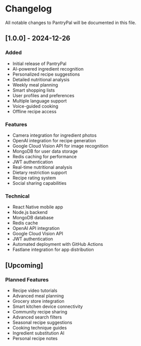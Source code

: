 # Changelog

All notable changes to PantryPal will be documented in this file.

## [1.0.0] - 2024-12-26

### Added
- Initial release of PantryPal
- AI-powered ingredient recognition
- Personalized recipe suggestions
- Detailed nutritional analysis
- Weekly meal planning
- Smart shopping lists
- User profiles and preferences
- Multiple language support
- Voice-guided cooking
- Offline recipe access

### Features
- Camera integration for ingredient photos
- OpenAI integration for recipe generation
- Google Cloud Vision API for image recognition
- MongoDB for user data storage
- Redis caching for performance
- JWT authentication
- Real-time nutritional analysis
- Dietary restriction support
- Recipe rating system
- Social sharing capabilities

### Technical
- React Native mobile app
- Node.js backend
- MongoDB database
- Redis cache
- OpenAI API integration
- Google Cloud Vision API
- JWT authentication
- Automated deployment with GitHub Actions
- Fastlane integration for app distribution

## [Upcoming]

### Planned Features
- Recipe video tutorials
- Advanced meal planning
- Grocery store integration
- Smart kitchen device connectivity
- Community recipe sharing
- Advanced search filters
- Seasonal recipe suggestions
- Cooking technique guides
- Ingredient substitution AI
- Personal recipe notes
